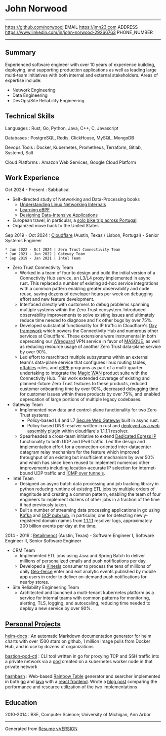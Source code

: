 John Norwood
============

----------------------------                           ---------------------------
<https://github.com/norwoodj>                          EMAIL
<https://jmn23.com>                                    ADDRESS
<https://www.linkedin.com/in/john-norwood-29266763>    PHONE_NUMBER
----------------------------                           ---------------------------


Summary
-------
Experienced software engineer with over 10 years of experience building, deploying, and supporting production
applications as well as leading large multi-team initiatives with both internal and external stakeholders.
Areas of expertise include:

* Network Engineering
* Data Engineering
* DevOps/Site Reliability Engineering

Technical Skills
----------------
Languages
:   Rust, Go, Python, Java, C++, C, Javascript

Databases
:   PostgreSQL, Redis, ClickHouse, MySQL, MongoDB

Devops Tools
:   Docker, Kubernetes, Prometheus, Terraform, Gitlab, Systemd, Salt

Cloud Platforms
:   Amazon Web Services, Google Cloud Platform

Work Experience
---------------
Oct 2024 - Present
:   Sabbatical

* Self-directed study of Networking and Data-Processing books
    * [Understanding Linux Networking Internals](https://www.oreilly.com/library/view/understanding-linux-network/0596002556)
    * [Learning eBPF](https://www.oreilly.com/library/view/learning-ebpf/9781098135119)
    * [Designing Data-Intensive Applications](https://www.oreilly.com/library/view/designing-data-intensive-applications/9781491903063)
* European travel, in particular, a [solo bike trip across Portugal](https://medium.com/@norwood.john.m/passeio-de-portugal-a-cycling-adventure-617c86979ab0)
* Organized move back to the United States

Sep 2019 - Oct 2024
:   [Cloudflare](https://www.cloudflare.com/about-overview) (Austin, Texas / Lisbon, Portugal) - Senior Systems Engineer

    * Jun 2022 - Oct 2024 | Zero Trust Connectivity Team
    * Jan 2021 - Jun 2022 | Gateway Team
    * Sep 2019 - Jan 2021 | Intel Team

* Zero Trust Connectivity Team
    * Worked in a team of four to design and build the initial version of a Connectivity Hub service, an L3/L4 proxy implemented
      in async rust. This replaced a number of existing ad-hoc service integrations with a common pattern enabling greater
      observability and code reuse, saving dozens of developer hours per week on debugging effort and new feature development.
    * Interfaced directly with customers to debug problems spanning multiple systems within the Zero Trust ecosystem. Introduced
      observability improvements to solve existing issues and ultimately reduce time needed to diagnose and fix other bugs by
      over 75%.
    * Developed substantial functionality for IP traffic in Cloudflare's [Oxy framework](https://blog.cloudflare.com/from-ip-packets-to-http-the-many-faces-of-our-oxy-framework)
      which powers the Connectivity Hub and numerous other services at Cloudflare. These extensions were instrumental in both
      deprecating our [Wireguard](https://www.wireguard.com/) VPN service in favor of [MASQUE](https://blog.cloudflare.com/zero-trust-warp-with-a-masque/),
      as well as reducing resource usage of another Zero Trust data-plane service by over 90%.
    * Led effort to rearchitect multiple subsystems within an external team's data-plane service that configures linux routing tables,
      [nftables](https://wiki.nftables.org/wiki-nftables/index.php/Main_Page) rules, and [eBPF](https://ebpf.io) programs as
      part of a multi-quarter undertaking to integrate the [Magic WAN](https://www.cloudflare.com/network-services/products/magic-wan)
      product suite with the Connectivity Hub. This work extended coverage of existing and planned-future Zero Trust features to
      these products, reduced customer onboarding time by over 90%, decreased debugging time for customer issues within these products
      by over 75%, and enabled deprecation of large portions of multiple legacy codebases.
* Gateway Team
    * Implemented new data and control-plane functionality for two Zero Trust systems:
        * Policy-based L4 and L7 [Secure Web Gateway](https://www.cloudflare.com/learning/access-management/what-is-a-secure-web-gateway) built in async
          rust.
        * Policy-based DNS resolver written in rust and [deployed as a web assembly plugin](https://blog.cloudflare.com/big-pineapple-intro) within cloudflare's
          1.1.1.1 resolver.
    * Spearheaded a cross-team initiative to extend [Dedicated Egress IP](https://developers.cloudflare.com/cloudflare-one/policies/gateway/egress-policies/dedicated-egress-ips)
      functionality to both UDP and IPv6 traffic. Led the design and implementation effort for a connection-oriented inter-datacenter
      datagram relay mechanism for the feature which improved throughput of an existing but insufficient mechanism by over 50% and which
      has since been reused to implement numerous other improvements including location-accurate IP selection for internet-bound UDP
      traffic and [ICMP over tunnels](https://blog.cloudflare.com/the-most-exciting-ping-release).
* Intel Team
    * Designed an async batch data processing and job tracking library in python reducing runtime of existing ETL jobs by
      multiple orders of magnitude and creating a common pattern, enabling the team of four engineers to implement
      dozens of other jobs in a fraction of the time it had previously taken.
    * Built a number of streaming data processing applications in go using [Kafka](https://kafka.apache.org/) and [GCP pub/sub](https://cloud.google.com/pubsub),
      in particular, one for detecting newly-registered domain names from [1.1.1.1](https://www.cloudflare.com/learning/dns/what-is-1.1.1.1) resolver logs,
      approximately 200 billion events per day at the time.

2014 - 2019
:   [Retailmenot](https://www.retailmenot.com/corp) (Austin, Texas) - Software Engineer I, Software Engineer II, Senior Software Engineer

* CRM Team
    * Implemented ETL jobs using Java and Spring Batch to deliver millions of personalized emails and push notifications per day.
    * Developed a [Kinesis](https://aws.amazon.com/kinesis) consumer to process the tens of millions of daily [Geo-fence](https://en.wikipedia.org/wiki/Geo-fence) enter
      and exit analytic events published by mobile app users in order to deliver on-demand push notifications for nearby stores.
* Site Reliability Engineering Team
    * Architected and launched a multi-tenant kubernetes platform as a service for internal teams with common patterns
      for monitoring, alerting, TLS, logging, and autoscaling, reducing time needed to deploy a new service by over 90%.


[Personal Projects](https://github.com/norwoodj)
-----------------
[helm-docs](https://github.com/norwoodj/helm-docs)
:   An automatic Markdown documentation generator for helm charts with over 1500 stars on github, 1 million image pulls from Docker Hub,
    and in use by dozens of organizations

[bastion-pod-ctl](https://github.com/norwoodj/bastion-pod-ctl)
:   CLI tool written in go for proxying TCP and SSH traffic into a private network via a [pod](https://kubernetes.io/docs/concepts/workloads/pods/) created on a kubernetes
    worker node in that private network

[hashbash](https://github.com/norwoodj/hashbash-backend-go)
:   Web-based [Rainbow Table](https://en.wikipedia.org/wiki/Rainbow_table) generator and searcher implemented in both [go](https://github.com/norwoodj/hashbash-backend-go) and
    [java](https://github.com/norwoodj/hashbash-backend-java) with a [react frontend](https://github.com/norwoodj/hashbash-frontend). Wrote a
    [blog post](https://medium.com/@norwood.john.m/hashbash-a-comparison-of-cpu-and-io-bound-applications-in-go-and-java-across-multiple-metrics-d358df6e03b1)
    comparing the performance and resource utilization of the two implementations

Education
---------
2010-2014
: BSE, Computer Science; University of Michigan, Ann Arbor

----------------------------------------------
Generated from [Resume vVERSION](https://github.com/norwoodj/docs/blob/VERSION/docs/resume.md)
